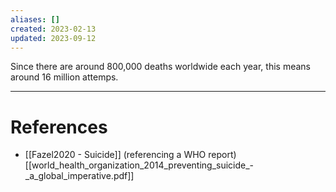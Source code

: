 ```yaml
---
aliases: []
created: 2023-02-13
updated: 2023-09-12
---
```

Since there are around 800,000 deaths worldwide each year, this means around 16 million attemps.

---
# References
* [[Fazel2020 - Suicide]] (referencing a WHO report) [[world_health_organization_2014_preventing_suicide_-_a_global_imperative.pdf]]